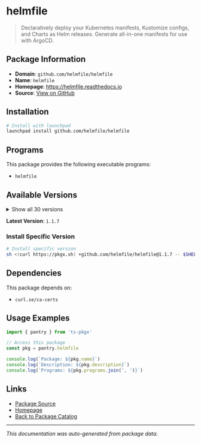 # helmfile

> Declaratively deploy your Kubernetes manifests, Kustomize configs, and Charts as Helm releases. Generate all-in-one manifests for use with ArgoCD.

## Package Information

- **Domain**: `github.com/helmfile/helmfile`
- **Name**: `helmfile`
- **Homepage**: https://helmfile.readthedocs.io
- **Source**: [View on GitHub](https://github.com/pkgxdev/pantry/tree/main/projects/github.com/helmfile/helmfile/package.yml)

## Installation

```bash
# Install with launchpad
launchpad install github.com/helmfile/helmfile
```

## Programs

This package provides the following executable programs:

- `helmfile`

## Available Versions

<details>
<summary>Show all 30 versions</summary>

- `1.1.7`, `1.1.6`, `1.1.5`, `1.1.4`, `1.1.3`
- `1.1.2`, `1.1.1`, `1.1.0`, `1.0.0`, `0.171.0`
- `0.170.1`, `0.170.0`, `0.169.2`, `0.169.1`, `0.169.0`
- `0.168.0`, `0.167.1`, `0.167.0`, `0.166.0`, `0.165.0`
- `0.164.0`, `0.163.1`, `0.163.0`, `0.162.0`, `0.161.0`
- `0.160.0`, `0.159.0`, `0.158.1`, `0.158.0`, `0.157.0`

</details>

**Latest Version**: `1.1.7`

### Install Specific Version

```bash
# Install specific version
sh <(curl https://pkgx.sh) +github.com/helmfile/helmfile@1.1.7 -- $SHELL -i
```

## Dependencies

This package depends on:

- `curl.se/ca-certs`

## Usage Examples

```typescript
import { pantry } from 'ts-pkgx'

// Access this package
const pkg = pantry.helmfile

console.log(`Package: ${pkg.name}`)
console.log(`Description: ${pkg.description}`)
console.log(`Programs: ${pkg.programs.join(', ')}`)
```

## Links

- [Package Source](https://github.com/pkgxdev/pantry/tree/main/projects/github.com/helmfile/helmfile/package.yml)
- [Homepage](https://helmfile.readthedocs.io)
- [Back to Package Catalog](../../../package-catalog.md)

---

*This documentation was auto-generated from package data.*
